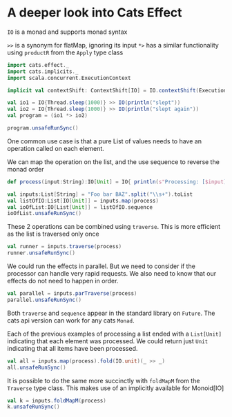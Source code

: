 # A deeper look into Cats Effect

`IO` is a monad and supports monad syntax

`>>` is a synonym for flatMap, ignoring its input
`*>` has a similar functionality using `productR` from the `Apply` type class

```scala mdoc
import cats.effect._
import cats.implicits._
import scala.concurrent.ExecutionContext

implicit val contextShift: ContextShift[IO] = IO.contextShift(ExecutionContext.global)

val io1 = IO{Thread.sleep(1000)} >> IO(println("slept"))
val io2 = IO{Thread.sleep(1000)} >> IO(println("slept again"))
val program = (io1 *> io2)

program.unsafeRunSync()

```

One common use case is that a pure List of values needs to have an operation called on each element.

We can map the operation on the list, and the use sequence to reverse the monad order
```scala mdoc
def process(input:String):IO[Unit] = IO{ println(s"Processing: [$input]")}

val inputs:List[String] = "Foo bar BAZ".split("\\s+").toList
val listOfIO:List[IO[Unit]] = inputs.map(process)
val ioOfList:IO[List[Unit]] = listOfIO.sequence  
ioOfList.unsafeRunSync()

```

These 2 operations can be combined using `traverse`. 
This is more efficient as the list is traversed only once

```scala mdoc
val runner = inputs.traverse(process)
runner.unsafeRunSync()
```
We could run the effects in parallel. 
But we need to consider if the processor can handle very rapid requests.
We also need to know that our effects do not need to happen in order.
```scala mdoc
val parallel = inputs.parTraverse(process)
parallel.unsafeRunSync()
```

Both `traverse` and `sequence` appear in the standard library on `Future`. 
The cats api version can work for any cats `Monad`.

Each of the previous examples of processing a list ended with a `List[Unit]`
indicating that each element was processed.
We could return just `Unit` indicating that all items have been processed.

```scala mdoc
val all = inputs.map(process).fold(IO.unit)(_ >> _)
all.unsafeRunSync()
```

It is possible to do the same more succinctly with `foldMapM` from the `Traverse` type class.
This makes use of an implicitly available for Monoid[IO]
```scala mdoc
val k = inputs.foldMapM(process)
k.unsafeRunSync()
```
